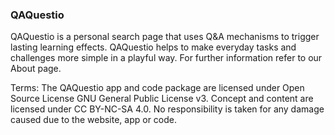 ### QAQuestio

QAQuestio is a personal search page that uses Q&A mechanisms to trigger lasting learning effects. QAQuestio helps to make everyday tasks and challenges more simple in a playful way. For further information refer to our About page.

Terms: The QAQuestio app and code package are licensed under Open Source License GNU General Public License v3. Concept and content are licensed under CC BY-NC-SA 4.0. No responsibility is taken for any damage caused due to the website, app or code.
